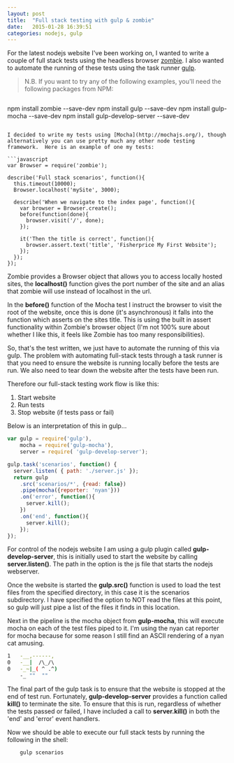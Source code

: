 ```yaml
---
layout: post
title:  "Full stack testing with gulp & zombie"
date:   2015-01-28 16:39:51
categories: nodejs, gulp
---
```


For the latest nodejs website I've been working on, I wanted to write a couple of full stack tests using the headless browser [zombie](http://zombie.labnotes.org/).  I also wanted to automate the running of these tests using the task runner [gulp](http://gulpjs.com/).

> N.B. If you want to try any of the following examples, you'll need the following packages from NPM:

>```sh
npm install zombie --save-dev
npm install gulp --save-dev
npm install gulp-mocha --save-dev
npm install gulp-develop-server --save-dev
```

I decided to write my tests using [Mocha](http://mochajs.org/), though alternatively you can use pretty much any other node testing framework.  Here is an example of one my tests:

```javascript
var Browser = require('zombie');

describe('Full stack scenarios', function(){
  this.timeout(10000);
  Browser.localhost('mySite', 3000);

  describe('When we navigate to the index page', function(){
    var browser = Browser.create();
    before(function(done){
      browser.visit('/', done);
    });
    
    it('Then the title is correct', function(){
      browser.assert.text('title', 'Fisherprice My First Website');
    });
  });
});
```

Zombie provides a Browser object that allows you to access locally hosted sites, the **localhost()** function gives the port number of the site and an alias that zombie will use instead of localhost in the url.  

In the **before()** function of the Mocha test I instruct the browser to visit the root of the website, once this is done (it's asynchronous) it falls into the function which asserts on the sites title.  This is using the built in assert functionality within Zombie's browser object (I'm not 100% sure about whether I like this, it feels like Zombie has too many responsibilities). 

So, that's the test written, we just have to automate the running of this via gulp.  The problem with automating full-stack tests through a task runner is that you need to ensure the website is running locally before the tests are run.  We also need to tear down the website after the tests have been run.

Therefore our full-stack testing work flow is like this:

1.  Start website
2.  Run tests
3.  Stop website (if tests pass or fail)

Below is an interpretation of this in gulp...

```javascript
var gulp = require('gulp'),
	mocha = require('gulp-mocha'),
	server = require( 'gulp-develop-server');

gulp.task('scenarios', function() {
  server.listen( { path: './server.js' });
  return gulp
    .src('scenarios/*', {read: false})
    .pipe(mocha({reporter: 'nyan'}))
    .on('error', function(){
      server.kill();
    })
    .on('end', function(){
      server.kill();
    });
});
```

For control of the nodejs website I am using a gulp plugin called **gulp-develop-server**, this is initially used to start the website by calling **server.listen()**.  The path in the option is the js file that starts the nodejs webserver.

Once the website is started the **gulp.src()** function is used to load the test files from the specified directory, in this case it is the scenarios subdirectory.  I have specified the option to NOT read the files at this point, so gulp will just pipe a list of the files it finds in this location.

Next in the pipeline is the mocha object from **gulp-mocha**, this will execute mocha on each of the test files piped to it.  I'm using the nyan cat reporter for mocha because for some reason I still find an ASCII rendering of a nyan cat amusing.

```sh
1   -__,------, 
0   -__|  /\_/\  
0   -_~|_( ^ .^) 
    -_ ""  "" 
```

The final part of the gulp task is to ensure that the website is stopped at the end of test run.  Fortunately, **gulp-develop-server** provides a function called **kill()** to terminate the site.  To ensure that this is run, regardless of whether the tests passed or failed, I have included a call to **server.kill()** in both the 'end' and 'error' event handlers.

Now we should be able to execute our full stack tests by running the following in the shell:

```sh
	gulp scenarios
```
